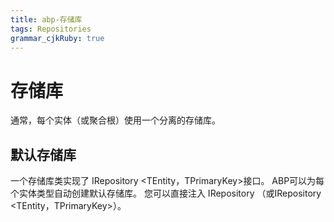 ```yaml
---
title: abp-存储库
tags: Repositories
grammar_cjkRuby: true
---
```


# 存储库
通常，每个实体（或聚合根）使用一个分离的存储库。
## 默认存储库
一个存储库类实现了 IRepository <TEntity，TPrimaryKey>接口。
ABP可以为每个实体类型自动创建默认存储库。
您可以直接注入 IRepository <TEntity>（或IRepository <TEntity，TPrimaryKey>）。
